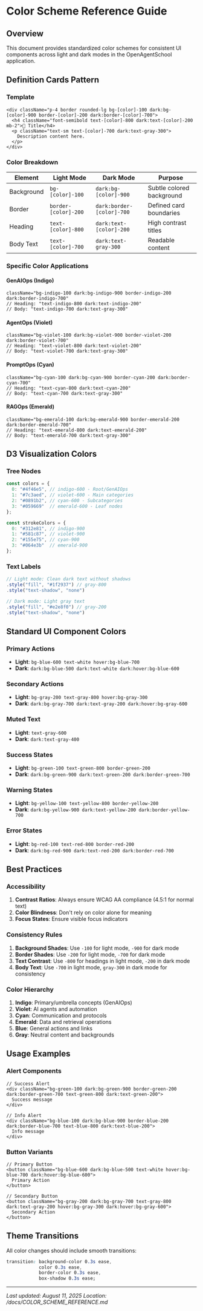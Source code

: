 # Color Scheme Reference Guide

## Overview
This document provides standardized color schemes for consistent UI components across light and dark modes in the OpenAgentSchool application.

## Definition Cards Pattern

### Template
```tsx
<div className="p-4 border rounded-lg bg-[color]-100 dark:bg-[color]-900 border-[color]-200 dark:border-[color]-700">
  <h4 className="font-semibold text-[color]-800 dark:text-[color]-200 mb-2">🎯 Title</h4>
  <p className="text-sm text-[color]-700 dark:text-gray-300">
    Description content here.
  </p>
</div>
```

### Color Breakdown
| Element | Light Mode | Dark Mode | Purpose |
|---------|------------|-----------|---------|
| Background | `bg-[color]-100` | `dark:bg-[color]-900` | Subtle colored background |
| Border | `border-[color]-200` | `dark:border-[color]-700` | Defined card boundaries |
| Heading | `text-[color]-800` | `dark:text-[color]-200` | High contrast titles |
| Body Text | `text-[color]-700` | `dark:text-gray-300` | Readable content |

### Specific Color Applications

#### GenAIOps (Indigo)
```tsx
className="bg-indigo-100 dark:bg-indigo-900 border-indigo-200 dark:border-indigo-700"
// Heading: "text-indigo-800 dark:text-indigo-200"
// Body: "text-indigo-700 dark:text-gray-300"
```

#### AgentOps (Violet)
```tsx
className="bg-violet-100 dark:bg-violet-900 border-violet-200 dark:border-violet-700"
// Heading: "text-violet-800 dark:text-violet-200"
// Body: "text-violet-700 dark:text-gray-300"
```

#### PromptOps (Cyan)
```tsx
className="bg-cyan-100 dark:bg-cyan-900 border-cyan-200 dark:border-cyan-700"
// Heading: "text-cyan-800 dark:text-cyan-200"
// Body: "text-cyan-700 dark:text-gray-300"
```

#### RAGOps (Emerald)
```tsx
className="bg-emerald-100 dark:bg-emerald-900 border-emerald-200 dark:border-emerald-700"
// Heading: "text-emerald-800 dark:text-emerald-200"
// Body: "text-emerald-700 dark:text-gray-300"
```

## D3 Visualization Colors

### Tree Nodes
```javascript
const colors = {
  0: "#4f46e5", // indigo-600 - Root/GenAIOps
  1: "#7c3aed", // violet-600 - Main categories
  2: "#0891b2", // cyan-600 - Subcategories
  3: "#059669"  // emerald-600 - Leaf nodes
};

const strokeColors = {
  0: "#312e81", // indigo-900
  1: "#581c87", // violet-900
  2: "#155e75", // cyan-900
  3: "#064e3b"  // emerald-900
};
```

### Text Labels
```javascript
// Light mode: Clean dark text without shadows
.style("fill", "#1f2937") // gray-800
.style("text-shadow", "none")

// Dark mode: Light gray text
.style("fill", "#e2e8f0") // gray-200
.style("text-shadow", "none")
```

## Standard UI Component Colors

### Primary Actions
- **Light**: `bg-blue-600 text-white hover:bg-blue-700`
- **Dark**: `dark:bg-blue-500 dark:text-white dark:hover:bg-blue-600`

### Secondary Actions
- **Light**: `bg-gray-200 text-gray-800 hover:bg-gray-300`
- **Dark**: `dark:bg-gray-700 dark:text-gray-200 dark:hover:bg-gray-600`

### Muted Text
- **Light**: `text-gray-600`
- **Dark**: `dark:text-gray-400`

### Success States
- **Light**: `bg-green-100 text-green-800 border-green-200`
- **Dark**: `dark:bg-green-900 dark:text-green-200 dark:border-green-700`

### Warning States
- **Light**: `bg-yellow-100 text-yellow-800 border-yellow-200`
- **Dark**: `dark:bg-yellow-900 dark:text-yellow-200 dark:border-yellow-700`

### Error States
- **Light**: `bg-red-100 text-red-800 border-red-200`
- **Dark**: `dark:bg-red-900 dark:text-red-200 dark:border-red-700`

## Best Practices

### Accessibility
1. **Contrast Ratios**: Always ensure WCAG AA compliance (4.5:1 for normal text)
2. **Color Blindness**: Don't rely on color alone for meaning
3. **Focus States**: Ensure visible focus indicators

### Consistency Rules
1. **Background Shades**: Use `-100` for light mode, `-900` for dark mode
2. **Border Shades**: Use `-200` for light mode, `-700` for dark mode
3. **Text Contrast**: Use `-800` for headings in light mode, `-200` in dark mode
4. **Body Text**: Use `-700` in light mode, `gray-300` in dark mode for consistency

### Color Hierarchy
1. **Indigo**: Primary/umbrella concepts (GenAIOps)
2. **Violet**: AI agents and automation
3. **Cyan**: Communication and protocols
4. **Emerald**: Data and retrieval operations
5. **Blue**: General actions and links
6. **Gray**: Neutral content and backgrounds

## Usage Examples

### Alert Components
```tsx
// Success Alert
<div className="bg-green-100 dark:bg-green-900 border-green-200 dark:border-green-700 text-green-800 dark:text-green-200">
  Success message
</div>

// Info Alert  
<div className="bg-blue-100 dark:bg-blue-900 border-blue-200 dark:border-blue-700 text-blue-800 dark:text-blue-200">
  Info message
</div>
```

### Button Variants
```tsx
// Primary Button
<button className="bg-blue-600 dark:bg-blue-500 text-white hover:bg-blue-700 dark:hover:bg-blue-600">
  Primary Action
</button>

// Secondary Button
<button className="bg-gray-200 dark:bg-gray-700 text-gray-800 dark:text-gray-200 hover:bg-gray-300 dark:hover:bg-gray-600">
  Secondary Action
</button>
```

## Theme Transitions
All color changes should include smooth transitions:
```css
transition: background-color 0.3s ease, 
            color 0.3s ease,
            border-color 0.3s ease,
            box-shadow 0.3s ease;
```

---

*Last updated: August 11, 2025*
*Location: /docs/COLOR_SCHEME_REFERENCE.md*
